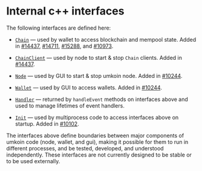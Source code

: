 # Internal c++ interfaces

The following interfaces are defined here:

* [`Chain`](chain.h) — used by wallet to access blockchain and mempool state. Added in [#14437](https://github.com/bitcoin/bitcoin/pull/14437), [#14711](https://github.com/bitcoin/bitcoin/pull/14711), [#15288](https://github.com/bitcoin/bitcoin/pull/15288), and [#10973](https://github.com/bitcoin/bitcoin/pull/10973).

* [`ChainClient`](chain.h) — used by node to start & stop `Chain` clients. Added in [#14437](https://github.com/bitcoin/bitcoin/pull/14437).

* [`Node`](node.h) — used by GUI to start & stop umkoin node. Added in [#10244](https://github.com/bitcoin/bitcoin/pull/10244).

* [`Wallet`](wallet.h) — used by GUI to access wallets. Added in [#10244](https://github.com/bitcoin/bitcoin/pull/10244).

* [`Handler`](handler.h) — returned by `handleEvent` methods on interfaces above and used to manage lifetimes of event handlers.

* [`Init`](init.h) — used by multiprocess code to access interfaces above on startup. Added in [#10102](https://github.com/bitcoin/bitcoin/pull/10102).

The interfaces above define boundaries between major components of umkoin code (node, wallet, and gui), making it possible for them to run in different processes, and be tested, developed, and understood independently. These interfaces are not currently designed to be stable or to be used externally.
